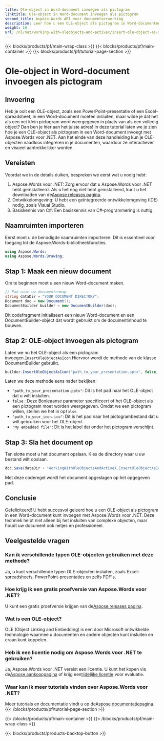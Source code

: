 ```yaml
---
title: Ole-object in Word-document invoegen als pictogram
linktitle: Ole-object in Word-document invoegen als pictogram
second_title: Aspose.Words API voor documentverwerking
description: Leer hoe u een OLE-object als pictogram in Word-documenten invoegt met Aspose.Words voor .NET. Volg onze stapsgewijze handleiding om uw documenten te verbeteren.
weight: 10
url: /nl/net/working-with-oleobjects-and-activex/insert-ole-object-as-icon/
---
```


{{< blocks/products/pf/main-wrap-class >}}
{{< blocks/products/pf/main-container >}}
{{< blocks/products/pf/tutorial-page-section >}}

# Ole-object in Word-document invoegen als pictogram

## Invoering

Heb je ooit een OLE-object, zoals een PowerPoint-presentatie of een Excel-spreadsheet, in een Word-document moeten insluiten, maar wilde je dat het als een net klein pictogram werd weergegeven in plaats van als een volledig object? Dan ben je hier aan het juiste adres! In deze tutorial laten we je zien hoe je een OLE-object als pictogram in een Word-document invoegt met Aspose.Words voor .NET. Aan het einde van deze handleiding kun je OLE-objecten naadloos integreren in je documenten, waardoor ze interactiever en visueel aantrekkelijker worden.

## Vereisten

Voordat we in de details duiken, bespreken we eerst wat u nodig hebt:

1.  Aspose.Words voor .NET: Zorg ervoor dat u Aspose.Words voor .NET hebt geïnstalleerd. Als u het nog niet hebt geïnstalleerd, kunt u het downloaden van de[Aspose releases pagina](https://releases.aspose.com/words/net/).
2. Ontwikkelomgeving: U hebt een geïntegreerde ontwikkelomgeving (IDE) nodig, zoals Visual Studio.
3. Basiskennis van C#: Een basiskennis van C#-programmering is nuttig.

## Naamruimten importeren

Eerst moet u de benodigde naamruimten importeren. Dit is essentieel voor toegang tot de Aspose.Words-bibliotheekfuncties.

```csharp
using Aspose.Words;
using Aspose.Words.Drawing;
```

## Stap 1: Maak een nieuw document

Om te beginnen moet u een nieuw Word-document maken.

```csharp
// Pad naar uw documentenmap
string dataDir = "YOUR DOCUMENT DIRECTORY";
Document doc = new Document();
DocumentBuilder builder = new DocumentBuilder(doc);
```

Dit codefragment initialiseert een nieuw Word-document en een DocumentBuilder-object dat wordt gebruikt om de documentinhoud te bouwen.

## Stap 2: OLE-object invoegen als pictogram

 Laten we nu het OLE-object als een pictogram invoegen.`InsertOleObjectAsIcon` Hiervoor wordt de methode van de klasse DocumentBuilder gebruikt.

```csharp
builder.InsertOleObjectAsIcon("path_to_your_presentation.pptx", false, "path_to_your_icon.ico", "My embedded file");
```

Laten we deze methode eens nader bekijken:
- `"path_to_your_presentation.pptx"`: Dit is het pad naar het OLE-object dat u wilt insluiten.
- `false` : Deze Booleaanse parameter specificeert of het OLE-object als een pictogram moet worden weergegeven. Omdat we een pictogram willen, stellen we het in op`false`.
- `"path_to_your_icon.ico"`: Dit is het pad naar het pictogrambestand dat u wilt gebruiken voor het OLE-object.
- `"My embedded file"`: Dit is het label dat onder het pictogram verschijnt.

## Stap 3: Sla het document op

Ten slotte moet u het document opslaan. Kies de directory waar u uw bestand wilt opslaan.

```csharp
doc.Save(dataDir + "WorkingWithOleObjectsAndActiveX.InsertOleObjectAsIcon.docx");
```

Met deze coderegel wordt het document opgeslagen op het opgegeven pad.

## Conclusie

Gefeliciteerd! U hebt succesvol geleerd hoe u een OLE-object als pictogram in een Word-document kunt invoegen met Aspose.Words voor .NET. Deze techniek helpt niet alleen bij het insluiten van complexe objecten, maar houdt uw document ook netjes en professioneel.

## Veelgestelde vragen

### Kan ik verschillende typen OLE-objecten gebruiken met deze methode?

Ja, u kunt verschillende typen OLE-objecten insluiten, zoals Excel-spreadsheets, PowerPoint-presentaties en zelfs PDF's.

### Hoe krijg ik een gratis proefversie van Aspose.Words voor .NET?

 U kunt een gratis proefversie krijgen van de[Aspose releases pagina](https://releases.aspose.com/).

### Wat is een OLE-object?

OLE (Object Linking and Embedding) is een door Microsoft ontwikkelde technologie waarmee u documenten en andere objecten kunt insluiten en eraan kunt koppelen.

### Heb ik een licentie nodig om Aspose.Words voor .NET te gebruiken?

 Ja, Aspose.Words voor .NET vereist een licentie. U kunt het kopen via de[Aspose aankooppagina](https://purchase.aspose.com/buy) of krijg een[tijdelijke licentie](https://purchase.aspose.com/temporary-license/) voor evaluatie.

### Waar kan ik meer tutorials vinden over Aspose.Words voor .NET?

 Meer tutorials en documentatie vindt u op de[Aspose documentatiepagina](https://reference.aspose.com/words/net/).
{{< /blocks/products/pf/tutorial-page-section >}}

{{< /blocks/products/pf/main-container >}}
{{< /blocks/products/pf/main-wrap-class >}}

{{< blocks/products/products-backtop-button >}}
